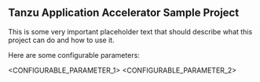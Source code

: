 ## Tanzu Application Accelerator Sample Project

This is some very important placeholder text that should describe what this project can do and how to use it.

Here are some configurable parameters:

<CONFIGURABLE_PARAMETER_1>
<CONFIGURABLE_PARAMETER_2>